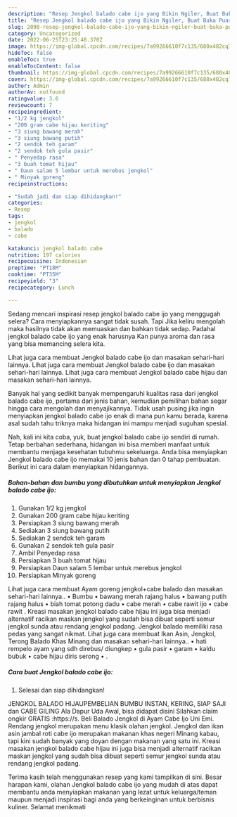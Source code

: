 ```yaml
---
description: "Resep Jengkol balado cabe ijo yang Bikin Ngiler, Buat Buka Puasa Enak Banget"
title: "Resep Jengkol balado cabe ijo yang Bikin Ngiler, Buat Buka Puasa Enak Banget"
slug: 2090-resep-jengkol-balado-cabe-ijo-yang-bikin-ngiler-buat-buka-puasa-enak-banget
category: Uncategorized
date: 2022-06-25T23:25:48.370Z
image: https://img-global.cpcdn.com/recipes/7a99266610f7c135/680x482cq70/jengkol-balado-cabe-ijo-foto-resep-utama.jpg
hideToc: false
enableToc: true
enableTocContent: false
thumbnail: https://img-global.cpcdn.com/recipes/7a99266610f7c135/680x482cq70/jengkol-balado-cabe-ijo-foto-resep-utama.jpg
cover: https://img-global.cpcdn.com/recipes/7a99266610f7c135/680x482cq70/jengkol-balado-cabe-ijo-foto-resep-utama.jpg
author: Admin
authorAv: notfound
ratingvalue: 3.6
reviewcount: 7
recipeingredient:
- "1/2 kg jengkol"
- "200 gram cabe hijau keriting"
- "3 siung bawang merah"
- "3 siung bawang putih"
- "2 sendok teh garam"
- "2 sendok teh gula pasir"
- " Penyedap rasa"
- "3 buah tomat hijau"
- " Daun salam 5 lembar untuk merebus jengkol"
- " Minyak goreng"
recipeinstructions:

- "Sudah jadi dan siap dihidangkan!"
categories:
- Resep
tags:
- jengkol
- balado
- cabe

katakunci: jengkol balado cabe 
nutrition: 197 calories
recipecuisine: Indonesian
preptime: "PT18M"
cooktime: "PT35M"
recipeyield: "3"
recipecategory: Lunch

---
```



Sedang mencari inspirasi resep jengkol balado cabe ijo yang menggugah selera? Cara menyiapkannya sangat tidak susah. Tapi Jika keliru mengolah maka hasilnya tidak akan memuaskan dan bahkan tidak sedap. Padahal jengkol balado cabe ijo yang enak harusnya Kan punya aroma dan rasa yang bisa memancing selera kita.


Lihat juga cara membuat Jengkol balado cabe ijo dan masakan sehari-hari lainnya. Lihat juga cara membuat Jengkol balado cabe ijo dan masakan sehari-hari lainnya. Lihat juga cara membuat Jengkol balado cabe hijau dan masakan sehari-hari lainnya.

Banyak hal yang sedikit banyak mempengaruhi kualitas rasa dari jengkol balado cabe ijo, pertama dari jenis bahan, kemudian pemilihan bahan segar hingga cara mengolah dan menyajikannya. Tidak usah pusing jika ingin menyiapkan jengkol balado cabe ijo enak di mana pun kamu berada, karena asal sudah tahu triknya maka hidangan ini mampu menjadi suguhan spesial.


Nah, kali ini kita coba, yuk, buat jengkol balado cabe ijo sendiri di rumah. Tetap berbahan sederhana, hidangan ini bisa memberi manfaat untuk membantu menjaga kesehatan tubuhmu sekeluarga. Anda bisa menyiapkan Jengkol balado cabe ijo memakai 10 jenis bahan dan 0 tahap pembuatan. Berikut ini cara dalam menyiapkan hidangannya.

<!--inarticleads1-->

##### Bahan-bahan dan bumbu yang dibutuhkan untuk menyiapkan Jengkol balado cabe ijo:

1. Gunakan 1/2 kg jengkol
1. Gunakan 200 gram cabe hijau keriting
1. Persiapkan 3 siung bawang merah
1. Sediakan 3 siung bawang putih
1. Sediakan 2 sendok teh garam
1. Gunakan 2 sendok teh gula pasir
1. Ambil  Penyedap rasa
1. Persiapkan 3 buah tomat hijau
1. Persiapkan  Daun salam 5 lembar untuk merebus jengkol
1. Persiapkan  Minyak goreng


Lihat juga cara membuat Ayam goreng jengkol+cabe balado dan masakan sehari-hari lainnya.. • Bumbu • bawang merah rajang halus • bawang putih rajang halus • biah tomat potong dadu • cabe merah • cabe rawit ijo • cabe rawit . Kreasi masakan jengkol balado cabe hijau ini juga bisa menjadi alternatif racikan maskan jengkol yang sudah bisa dibuat seperti semur jengkol sunda atau rendang jengkol padang. Jengkol balado memiliki rasa pedas yang sangat nikmat. Lihat juga cara membuat Ikan Asin, Jengkol, Terong Balado Khas Minang dan masakan sehari-hari lainnya.. • hati rempelo ayam yang sdh direbus/ diungkep • gula pasir • garam • kaldu bubuk • cabe hijau diris serong • . 

<!--inarticleads2-->

##### Cara buat Jengkol balado cabe ijo:


1. Selesai dan siap dihidangkan!

JENGKOL BALADO HIJAUPEMBELIAN BUMBU INSTAN, KERING, SIAP SAJI dan CABE GILING Ala Dapur Uda Awal, bisa didapat disini Silahkan claim ongkir GRATIS :https://s. Beli Balado Jengkol di Ayam Cabe Ijo Uni Emi. Rendang jengkol merupakan menu klasik olahan jengkol. Jengkol dan ikan asin jambal roti cabe ijo merupakan makanan khas negeri Minang kabau, tapi kini sudah banyak yang doyan dengan makanan yang satu ini. Kreasi masakan jengkol balado cabe hijau ini juga bisa menjadi alternatif racikan maskan jengkol yang sudah bisa dibuat seperti semur jengkol sunda atau rendang jengkol padang. 

Terima kasih telah menggunakan resep yang kami tampilkan di sini. Besar harapan kami, olahan Jengkol balado cabe ijo yang mudah di atas dapat membantu anda menyiapkan makanan yang lezat untuk keluarga/teman maupun menjadi inspirasi bagi anda yang berkeinginan untuk berbisnis kuliner. Selamat menikmati
